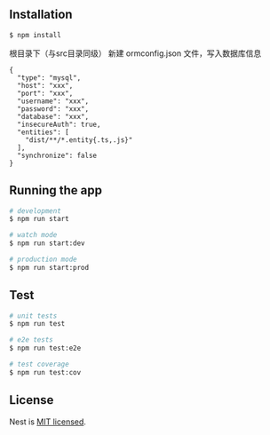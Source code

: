 ## Installation

```bash
$ npm install
```

根目录下（与src目录同级） 新建 ormconfig.json 文件，写入数据库信息

```
{
  "type": "mysql",
  "host": "xxx",
  "port": "xxx",
  "username": "xxx",
  "password": "xxx",
  "database": "xxx",
  "insecureAuth": true,
  "entities": [
    "dist/**/*.entity{.ts,.js}"
  ],
  "synchronize": false
}
```

## Running the app

```bash
# development
$ npm run start

# watch mode
$ npm run start:dev

# production mode
$ npm run start:prod
```

## Test

```bash
# unit tests
$ npm run test

# e2e tests
$ npm run test:e2e

# test coverage
$ npm run test:cov
```

## License

  Nest is [MIT licensed](LICENSE).
